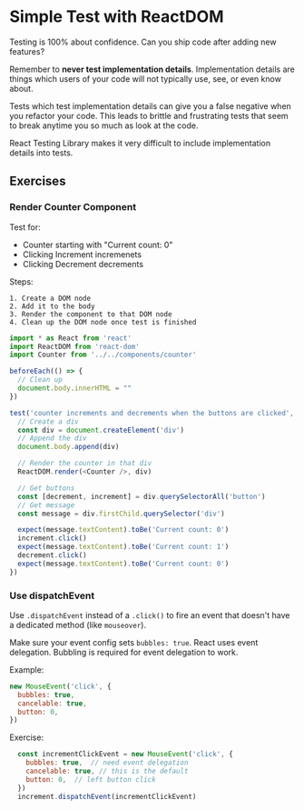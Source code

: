 # Simple Test with ReactDOM

Testing is 100% about confidence. Can you ship code after adding new features?

Remember to **never test implementation details**. Implementation details are things which users of your code will not typically use, see, or even know about.

Tests which test implementation details can give you a false negative when you refactor your code. This leads to brittle and frustrating tests that seem to break anytime you so much as look at the code.

React Testing Library makes it very difficult to include implementation details into tests.

## Exercises

### Render Counter Component

Test for:

- Counter starting with "Current count: 0"
- Clicking Increment incremenets
- Clicking Decrement decrements

Steps:

	1. Create a DOM node
 	2. Add it to the body
 	3. Render the component to that DOM node
 	4. Clean up the DOM node once test is finished

```javascript
import * as React from 'react'
import ReactDOM from 'react-dom'
import Counter from '../../components/counter'

beforeEach(() => {
  // Clean up
  document.body.innerHTML = ""
})

test('counter increments and decrements when the buttons are clicked', () => {
  // Create a div
  const div = document.createElement('div')
  // Append the div
  document.body.append(div)

  // Render the counter in that div
  ReactDOM.render(<Counter />, div)

  // Get buttons
  const [decrement, increment] = div.querySelectorAll('button')
  // Get message
  const message = div.firstChild.querySelector('div')

  expect(message.textContent).toBe('Current count: 0')
  increment.click()
  expect(message.textContent).toBe('Current count: 1')
  decrement.click()
  expect(message.textContent).toBe('Current count: 0')
})
```



### Use dispatchEvent

Use `.dispatchEvent` instead of a `.click()` to fire an event that doesn't have a dedicated method (like `mouseover`).

Make sure your event config sets `bubbles: true`. React uses event delegation. Bubbling is required for event delegation to work.

Example:

```javascript
new MouseEvent('click', {
  bubbles: true,
  cancelable: true,
  button: 0,
})
```

Exercise:

```javascript
  const incrementClickEvent = new MouseEvent('click', {
    bubbles: true,  // need event delegation
    cancelable: true, // this is the default
    button: 0,  // left button click
  })
  increment.dispatchEvent(incrementClickEvent)
```



